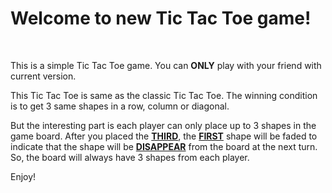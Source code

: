 <h1>Welcome to new Tic Tac Toe game!</h1>
  <br />

  <p class="font-mono">
    This is a simple Tic Tac Toe game. You can <b>ONLY</b> play with your friend
    with current version.
  </p>
  <p class="font-mono">
    This Tic Tac Toe is same as the classic Tic Tac Toe. The winning condition
    is to get 3 same shapes in a row, column or diagonal.
  </p>
  <p class="font-mono">
    But the interesting part is each player can only place up to 3 shapes in the
    game board. After you placed the <u><b>THIRD</b></u
    >, the <u><b>FIRST</b></u> shape will be faded to indicate that the shape
    will be <u><b>DISAPPEAR</b></u> from the board at the next turn. So, the
    board will always have 3 shapes from each player.
  </p>

  <p class="font-mono">Enjoy!</p>
